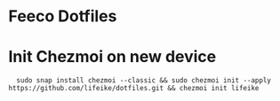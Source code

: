 # Feeco Dotfiles

# Init Chezmoi on new device
```
  sudo snap install chezmoi --classic && sudo chezmoi init --apply https://github.com/lifeike/dotfiles.git && chezmoi init lifeike
```
